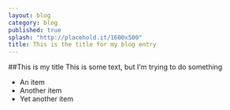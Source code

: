 ```yaml
---
layout: blog
category: blog
published: true
splash: "http://placehold.it/1600x500"
title: This is the title for my blog entry
---
```


##This is my title
This is some text, but I'm trying to do something
- An item
- Another item
- Yet another item



